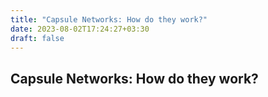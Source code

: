 ```yaml
---
title: "Capsule Networks: How do they work?"
date: 2023-08-02T17:24:27+03:30
draft: false
---
```


## Capsule Networks: How do they work?

